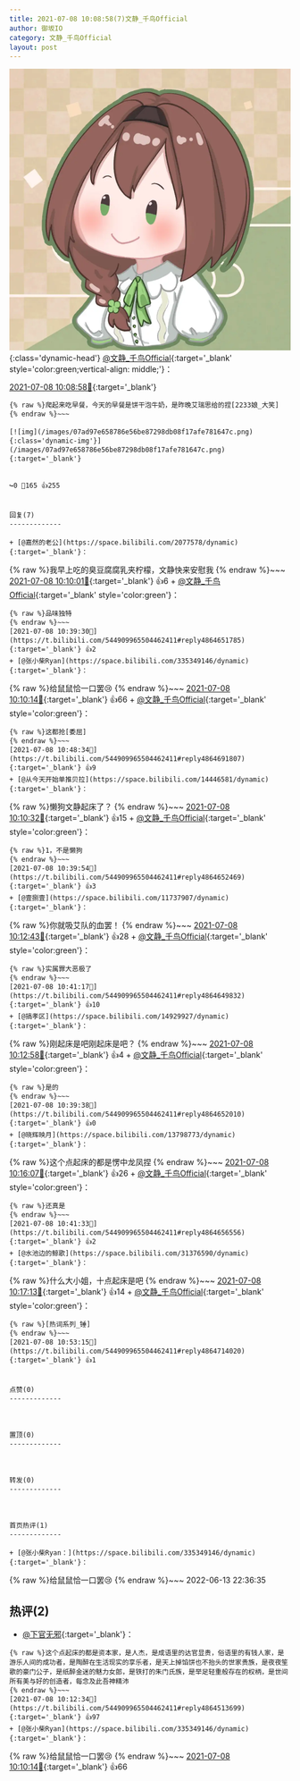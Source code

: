 ```yaml
---
title: 2021-07-08 10:08:58(7)文静_千鸟Official
author: 御坂IO
category: 文静_千鸟Official
layout: post
---
```


![img](/images/ac7482ed1b9a7f203dc68c0c4a77c488a27b108a.jpg){:class='dynamic-head'}
[@文静_千鸟Official](https://space.bilibili.com/667526012/dynamic){:target='_blank' style='color:green;vertical-align: middle;'}：

[2021-07-08 10:08:58🔗](https://t.bilibili.com/544909965504462411){:target='_blank'}

~~~
{% raw %}爬起来吃早餐，今天的早餐是饼干泡牛奶，是昨晚艾瑞思给的捏[2233娘_大笑]
{% endraw %}~~~

[![img](/images/07ad97e658786e56be87298db08f17afe781647c.png){:class='dynamic-img'}](/images/07ad97e658786e56be87298db08f17afe781647c.png){:target='_blank'}


↪️0 💬165 👍255


回复(7)
-------------

+ [@嘉然的老公](https://space.bilibili.com/2077578/dynamic){:target='_blank'}：
~~~
{% raw %}我早上吃的臭豆腐腐乳夹柠檬，文静快来安慰我
{% endraw %}~~~
[2021-07-08 10:10:01🔗](https://t.bilibili.com/544909965504462411#reply4864503421){:target='_blank'} 👍6
    + [@文静_千鸟Official](https://space.bilibili.com/667526012/dynamic){:target='_blank' style='color:green'}：
~~~
{% raw %}品味独特
{% endraw %}~~~
[2021-07-08 10:39:30🔗](https://t.bilibili.com/544909965504462411#reply4864651785){:target='_blank'} 👍2
+ [@张小柴Ryan](https://space.bilibili.com/335349146/dynamic){:target='_blank'}：
~~~
{% raw %}给鼠鼠恰一口罢😢
{% endraw %}~~~
[2021-07-08 10:10:14🔗](https://t.bilibili.com/544909965504462411#reply4864503774){:target='_blank'} 👍66
    + [@文静_千鸟Official](https://space.bilibili.com/667526012/dynamic){:target='_blank' style='color:green'}：
~~~
{% raw %}这都抢[委屈]
{% endraw %}~~~
[2021-07-08 10:48:34🔗](https://t.bilibili.com/544909965504462411#reply4864691807){:target='_blank'} 👍9
+ [@从今天开始单推贝拉](https://space.bilibili.com/14446581/dynamic){:target='_blank'}：
~~~
{% raw %}懒狗文静起床了？
{% endraw %}~~~
[2021-07-08 10:10:32🔗](https://t.bilibili.com/544909965504462411#reply4864505681){:target='_blank'} 👍15
    + [@文静_千鸟Official](https://space.bilibili.com/667526012/dynamic){:target='_blank' style='color:green'}：
~~~
{% raw %}1，不是懒狗
{% endraw %}~~~
[2021-07-08 10:39:54🔗](https://t.bilibili.com/544909965504462411#reply4864652469){:target='_blank'} 👍3
+ [@壹捌壹](https://space.bilibili.com/11737907/dynamic){:target='_blank'}：
~~~
{% raw %}你就吸艾队的血罢！
{% endraw %}~~~
[2021-07-08 10:12:43🔗](https://t.bilibili.com/544909965504462411#reply4864513928){:target='_blank'} 👍28
    + [@文静_千鸟Official](https://space.bilibili.com/667526012/dynamic){:target='_blank' style='color:green'}：
~~~
{% raw %}实属罪大恶极了
{% endraw %}~~~
[2021-07-08 10:41:17🔗](https://t.bilibili.com/544909965504462411#reply4864649832){:target='_blank'} 👍10
+ [@搞孝区](https://space.bilibili.com/14929927/dynamic){:target='_blank'}：
~~~
{% raw %}刚起床是吧刚起床是吧？
{% endraw %}~~~
[2021-07-08 10:12:58🔗](https://t.bilibili.com/544909965504462411#reply4864518219){:target='_blank'} 👍4
    + [@文静_千鸟Official](https://space.bilibili.com/667526012/dynamic){:target='_blank' style='color:green'}：
~~~
{% raw %}是的
{% endraw %}~~~
[2021-07-08 10:39:38🔗](https://t.bilibili.com/544909965504462411#reply4864652010){:target='_blank'} 👍0
+ [@晓辉映月](https://space.bilibili.com/13798773/dynamic){:target='_blank'}：
~~~
{% raw %}这个点起床的都是愣中龙凤捏
{% endraw %}~~~
[2021-07-08 10:16:07🔗](https://t.bilibili.com/544909965504462411#reply4864533450){:target='_blank'} 👍26
    + [@文静_千鸟Official](https://space.bilibili.com/667526012/dynamic){:target='_blank' style='color:green'}：
~~~
{% raw %}还真是
{% endraw %}~~~
[2021-07-08 10:41:33🔗](https://t.bilibili.com/544909965504462411#reply4864656556){:target='_blank'} 👍2
+ [@水池边的鲸歌](https://space.bilibili.com/31376590/dynamic){:target='_blank'}：
~~~
{% raw %}什么大小姐，十点起床是吧
{% endraw %}~~~
[2021-07-08 10:17:13🔗](https://t.bilibili.com/544909965504462411#reply4864540889){:target='_blank'} 👍14
    + [@文静_千鸟Official](https://space.bilibili.com/667526012/dynamic){:target='_blank' style='color:green'}：
~~~
{% raw %}[热词系列_锤]
{% endraw %}~~~
[2021-07-08 10:53:15🔗](https://t.bilibili.com/544909965504462411#reply4864714020){:target='_blank'} 👍1


点赞(0)
-------------



置顶(0)
-------------



转发(0)
-------------



首页热评(1)
-------------

+ [@张小柴Ryan：](https://space.bilibili.com/335349146/dynamic){:target='_blank'}：
~~~
{% raw %}给鼠鼠恰一口罢😢
{% endraw %}~~~
2022-06-13 22:36:35


热评(2)
-------------

+ [@下官无邪](https://space.bilibili.com/11959228/dynamic){:target='_blank'}：
~~~
{% raw %}这个点起床的都是资本家，是人杰，是成语里的达官显贵，俗语里的有钱人家，是游乐人间的成功者，是陶醉在生活现实的享乐者，是天上掉馅饼也不抬头的世家贵族，是夜夜笙歌的豪门公子，是纸醉金迷的魅力女郎，是铁打的朱门氏族，是举足轻重般存在的权柄，是世间所有美与好的创造者，每念及此吾神精沛
{% endraw %}~~~
[2021-07-08 10:12:34🔗](https://t.bilibili.com/544909965504462411#reply4864513699){:target='_blank'} 👍97
+ [@张小柴Ryan](https://space.bilibili.com/335349146/dynamic){:target='_blank'}：
~~~
{% raw %}给鼠鼠恰一口罢😢
{% endraw %}~~~
[2021-07-08 10:10:14🔗](https://t.bilibili.com/544909965504462411#reply4864503774){:target='_blank'} 👍66


